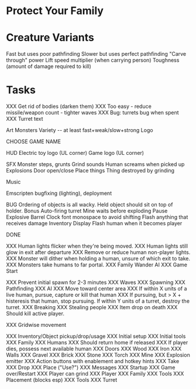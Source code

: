 Protect Your Family
===================

# Creature Variants

Fast but uses poor pathfinding
Slower but uses perfect pathfinding
"Carve through" power
Lift speed multiplier (when carrying person)
Toughness (amount of damage required to kill)

# Tasks

XXX Get rid of bodies (darken them)
XXX Too easy - reduce missile/weapon count - tighter waves
XXX Bug: turrets bug when spent
XXX Turret text



Art
    Monsters
    Variety -- at least fast+weak/slow+strong
    Logo

CHOOSE GAME NAME

HUD
    Electric toy logo (UL corner)
    Game logo (UL corner)

SFX
    Monster steps, grunts
    Grind sounds
    Human screams when picked up
    Explosions
    Door open/close
    Place things
    Thing destroyed by grinding

Music

Emscripten bugfixing (lighting), deployment

BUG
    Ordering of objects is all wacky.
        Held object should sit on top of holder.
Bonus
    Auto-firing turret
    Mine waits before exploding
    Pause
    Explosive Barrel
    Clock font monospace to avoid shifting
    Flash anything that receives damage
    Inventory Display
    Flash human when it becomes player

DONE


XXX Human lights flicker when they're being moved.
XXX Human lights still glow in exit after departure
XXX Remove or reduce human non-player lights.
XXX Monster will dither when holding a human, unsure of which exit to take.
XXX Monsters take humans to far portal.
XXX Family Wander AI
XXX Game Start

XXX Prevent initial spawn for 2-3 minutes
XXX Waves
XXX Spawning
XXX Pathfinding
XXX AI
XXX     Move toward center area
XXX     If within X units of a live human, pursue, capture or kill that human
XXX     If pursuing, but > X + histeresis that human, stop pursuing.
        If within Y units of a turret, destroy the turret.
XXX Breaking
XXX Stealing people
XXX Item drop on death
XXX Should kill active player.


XXX Gridwise movement

XXX Inventory/Object pickup/drop/usage
XXX Initial setup
XXX Initial tools
XXX Family
XXX Humans
XXX Should return home if released
XXX If player dies, possess next available human
XXX Doors
XXX     Wood
XXX     Iron
XXX Walls
XXX     Gravel
XXX     Brick
XXX     Stone
XXX Torch
XXX Mine
XXX     Explosion emitter
XXX Action buttons with enablement and hotkey hints
XXX        Take
XXX        Drop
XXX       Place ("Use?")
XXX Messages
XXX Startup
XXX Game over/Restart
XXX Player can grind
XXX    Player
XXX    Family
XXX    Tools
XXX Placement (blocks esp)
XXX Tools
XXX    Turret

